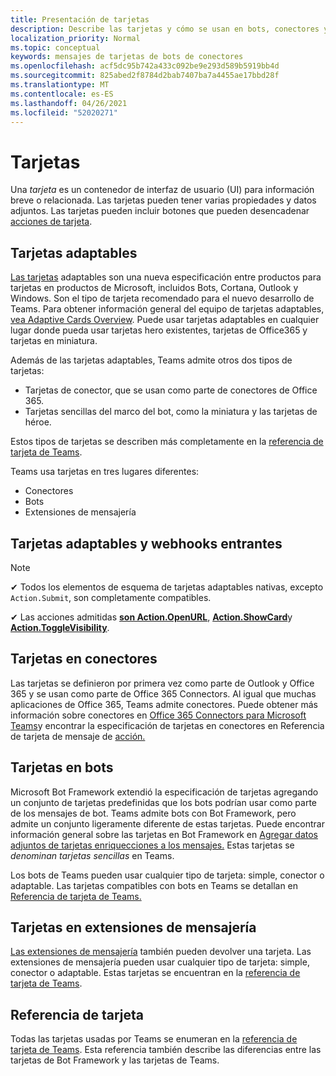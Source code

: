 ```yaml
---
title: Presentación de tarjetas
description: Describe las tarjetas y cómo se usan en bots, conectores y extensiones de mensajería
localization_priority: Normal
ms.topic: conceptual
keywords: mensajes de tarjetas de bots de conectores
ms.openlocfilehash: acf5dc95b742a433c092be9e293d589b5919bb4d
ms.sourcegitcommit: 825abed2f8784d2bab7407ba7a4455ae17bbd28f
ms.translationtype: MT
ms.contentlocale: es-ES
ms.lasthandoff: 04/26/2021
ms.locfileid: "52020271"
---
```

# <a name="cards"></a>Tarjetas

Una *tarjeta* es un contenedor de interfaz de usuario (UI) para información breve o relacionada. Las tarjetas pueden tener varias propiedades y datos adjuntos. Las tarjetas pueden incluir botones que pueden desencadenar [acciones de tarjeta](~/task-modules-and-cards/cards/cards-actions.md).

## <a name="adaptive-cards"></a>Tarjetas adaptables

[Las tarjetas](~/task-modules-and-cards/cards/cards-reference.md#adaptive-card) adaptables son una nueva especificación entre productos para tarjetas en productos de Microsoft, incluidos Bots, Cortana, Outlook y Windows. Son el tipo de tarjeta recomendado para el nuevo desarrollo de Teams. Para obtener información general del equipo de tarjetas adaptables, [vea Adaptive Cards Overview](/adaptive-cards). Puede usar tarjetas adaptables en cualquier lugar donde pueda usar tarjetas hero existentes, tarjetas de Office365 y tarjetas en miniatura.

Además de las tarjetas adaptables, Teams admite otros dos tipos de tarjetas:

* Tarjetas de conector, que se usan como parte de conectores de Office 365.
* Tarjetas sencillas del marco del bot, como la miniatura y las tarjetas de héroe.

Estos tipos de tarjetas se describen más completamente en la [referencia de tarjeta de Teams](~/task-modules-and-cards/cards/cards-reference.md).

Teams usa tarjetas en tres lugares diferentes:

* Conectores
* Bots
* Extensiones de mensajería

## <a name="adaptive-cards-and-incoming-webhooks"></a>Tarjetas adaptables y webhooks entrantes

> [!NOTE]
>
> ✔ Todos los elementos de esquema de tarjetas adaptables nativas, excepto `Action.Submit`, son completamente compatibles.
>
> ✔ Las acciones admitidas [**son Action.OpenURL**](https://adaptivecards.io/explorer/Action.OpenUrl.html), [**Action.ShowCard**](https://adaptivecards.io/explorer/Action.ShowCard.html)y [**Action.ToggleVisibility**](https://adaptivecards.io/explorer/Action.ToggleVisibility.html).

## <a name="cards-in-connectors"></a>Tarjetas en conectores

Las tarjetas se definieron por primera vez como parte de Outlook y Office 365 y se usan como parte de Office 365 Connectors. Al igual que muchas aplicaciones de Office 365, Teams admite conectores. Puede obtener más información sobre conectores en [Office 365 Connectors para Microsoft Teams](~/webhooks-and-connectors/what-are-webhooks-and-connectors.md)y encontrar la especificación de tarjetas en conectores en Referencia de tarjeta de mensaje de [acción.](/outlook/actionable-messages/card-reference)

## <a name="cards-in-bots"></a>Tarjetas en bots

Microsoft Bot Framework extendió la especificación de tarjetas agregando un conjunto de tarjetas predefinidas que los bots podrían usar como parte de los mensajes de bot. Teams admite bots con Bot Framework, pero admite un conjunto ligeramente diferente de estas tarjetas. Puede encontrar información general sobre las tarjetas en Bot Framework en [Agregar datos adjuntos de tarjetas enriquecciones a los mensajes.](/bot-framework/nodejs/bot-builder-nodejs-send-rich-cards) Estas tarjetas se *denominan tarjetas sencillas* en Teams.

Los bots de Teams pueden usar cualquier tipo de tarjeta: simple, conector o adaptable. Las tarjetas compatibles con bots en Teams se detallan en [Referencia de tarjeta de Teams.](~/task-modules-and-cards/cards/cards-reference.md)  

## <a name="cards-in-messaging-extensions"></a>Tarjetas en extensiones de mensajería

[Las extensiones de mensajería](~/messaging-extensions/what-are-messaging-extensions.md) también pueden devolver una tarjeta. Las extensiones de mensajería pueden usar cualquier tipo de tarjeta: simple, conector o adaptable. Estas tarjetas se encuentran en la [referencia de tarjeta de Teams](~/task-modules-and-cards/cards/cards-reference.md).

## <a name="card-reference"></a>Referencia de tarjeta

Todas las tarjetas usadas por Teams se enumeran en la [referencia de tarjeta de Teams](~/task-modules-and-cards/cards/cards-reference.md). Esta referencia también describe las diferencias entre las tarjetas de Bot Framework y las tarjetas de Teams.
